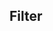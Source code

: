 ## Filter

<!-- <values.filter> -->

<!-- </values.filter> -->


<!-- <variants.filter> -->

<!-- </variants.filter> -->
